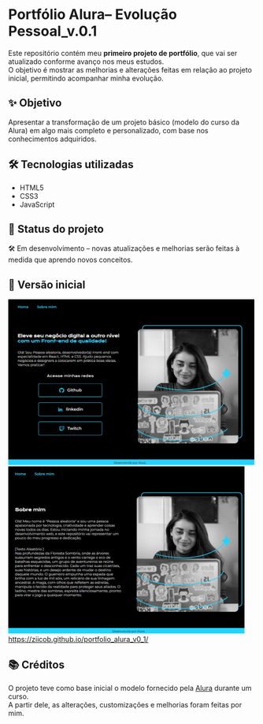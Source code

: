 # Portfólio Alura– Evolução Pessoal_v.0.1

Este repositório contém meu **primeiro projeto de portfólio**, que vai ser atualizado conforme avanço nos meus estudos.  
O objetivo é mostrar as melhorias e alterações feitas em relação ao projeto inicial, permitindo acompanhar minha evolução.

## ✨ Objetivo

Apresentar a transformação de um projeto básico (modelo do curso da Alura) em algo mais completo e personalizado, com base nos conhecimentos adquiridos.

## 🛠️ Tecnologias utilizadas

- HTML5
- CSS3
- JavaScript

## 🚧 Status do projeto

🛠️ Em desenvolvimento – novas atualizações e melhorias serão feitas à medida que aprendo novos conceitos.

## 📌 Versão inicial

<img src="Prints/Home_V0.1.jpeg" alt="home" width="500"/>  <img src="Prints/Sobre_V0.1.jpeg" alt="sobre" width="480"/>
https://ziicob.github.io/portfolio_alura_v0_1/
## 📚 Créditos

O projeto teve como base inicial o modelo fornecido pela [Alura](https://cursos.alura.com.br/) durante um curso.  
A partir dele, as alterações, customizações e melhorias foram feitas por mim.

